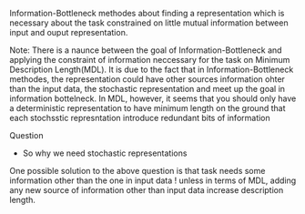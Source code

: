 Information-Bottleneck methodes about finding a representation which is necessary about the task constrained on little mutual information between input and ouput representation.


Note:
There is a naunce between the goal of Information-Bottleneck and applying the constraint of information neccessary for the task on Minimum Description Length(MDL). It is due to the fact that
in Information-Bottleneck methodes, the representation could have other sources information ohter than the input data, the stochastic representation and meet up the goal in information bottelneck. In MDL, however,  it seems that you should only have a deterministic representation to have minimum length on the ground that each stochsstic represntation introduce redundant bits of information



Question

- So why we need stochastic representations

One possible solution to the above question is that task needs some information other than the one in input data ! unless in terms of MDL, adding any new source of information other than input data increase description length.